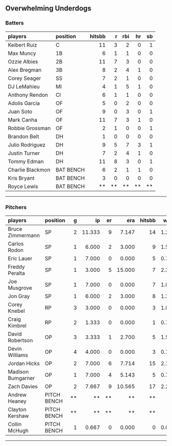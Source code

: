## Overwhelming Underdogs

### Batters

 
|players          |position  | hitsbb|  r| rbi| hr| sb| 
|:----------------|:---------|------:|--:|---:|--:|--:| 
|Keibert Ruiz     |C         |     11|  3|   2|  0|  1| 
|Max Muncy        |1B        |      6|  1|   1|  0|  0| 
|Ozzie Albies     |2B        |     11|  7|   3|  0|  0| 
|Alex Bregman     |3B        |      8|  2|   4|  1|  0| 
|Corey Seager     |SS        |      7|  2|   1|  0|  0| 
|DJ LeMahieu      |MI        |      4|  1|   5|  1|  0| 
|Anthony Rendon   |CI        |      6|  1|   1|  0|  0| 
|Adolis Garcia    |OF        |      5|  0|   2|  0|  0| 
|Juan Soto        |OF        |      9|  0|   3|  0|  1| 
|Mark Canha       |OF        |     11|  7|   3|  1|  0| 
|Robbie Grossman  |OF        |      2|  1|   0|  0|  1| 
|Brandon Belt     |DH        |      1|  0|   0|  0|  0| 
|Julio Rodriguez  |DH        |      9|  5|   7|  3|  1| 
|Justin Turner    |DH        |      7|  2|   4|  1|  0| 
|Tommy Edman      |DH        |     11|  8|   3|  0|  1| 
|Charlie Blackmon |BAT BENCH |      6|  2|   1|  1|  0| 
|Kris Bryant      |BAT BENCH |      3|  0|   0|  0|  0| 
|Royce Lewis      |BAT BENCH |     **| **|  **| **| **| 

* * *

### Pitchers

 
|players           |position    |  g|     ip| er|    era| hitsbb|  whip| so|  w| sv| 
|:-----------------|:-----------|--:|------:|--:|------:|------:|-----:|--:|--:|--:| 
|Bruce Zimmermann  |SP          |  2| 11.333|  9|  7.147|     14| 1.235|  7|  0|  0| 
|Carlos Rodon      |SP          |  1|  6.000|  2|  3.000|      9| 1.500|  6|  0|  0| 
|Eric Lauer        |SP          |  1|  7.000|  0|  0.000|      5| 0.714|  5|  1|  0| 
|Freddy Peralta    |SP          |  1|  3.000|  5| 15.000|      7| 2.333|  2|  0|  0| 
|Joe Musgrove      |SP          |  1|  7.000|  0|  0.000|      7| 1.000|  4|  1|  0| 
|Jon Gray          |SP          |  1|  6.000|  2|  3.000|      8| 1.333|  4|  0|  0| 
|Corey Knebel      |RP          |  3|  3.000|  0|  0.000|      3| 1.000|  2|  1|  1| 
|Craig Kimbrel     |RP          |  2|  1.333|  0|  0.000|      1| 0.750|  3|  0|  2| 
|David Robertson   |OP          |  3|  3.333|  1|  2.700|      5| 1.500|  5|  0|  1| 
|Devin Williams    |OP          |  4|  4.000|  0|  0.000|      3| 0.750|  9|  0|  1| 
|Jordan Hicks      |OP          |  2|  7.000|  6|  7.714|     15| 2.143|  8|  0|  0| 
|Madison Bumgarner |OP          |  1|  7.000|  4|  5.143|      5| 0.714|  7|  0|  0| 
|Zach Davies       |OP          |  2|  7.667|  9| 10.565|     17| 2.217|  4|  0|  0| 
|Andrew Heaney     |PITCH BENCH | **|     **| **|     **|     **|    **| **| **| **| 
|Clayton Kershaw   |PITCH BENCH | **|     **| **|     **|     **|    **| **| **| **| 
|Collin McHugh     |PITCH BENCH |  1|  0.667|  0|  0.000|      0| 0.000|  0|  0|  0| 


* * *


